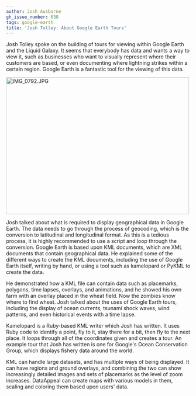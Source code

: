 ```yaml
---
author: Josh Ausborne
gh_issue_number: 638
tags: google-earth
title: 'Josh Tolley: About Google Earth Tours'
---
```


Josh Tolley spoke on the building of tours for viewing within Google Earth and the Liquid Galaxy. It seems that everybody has data and wants a way to view it, such as businesses who want to visually represent where their customers are based, or even documenting where lightning strikes within a certain region. Google Earth is a fantastic tool for the viewing of this data.

<a href="http://www.flickr.com/photos/80083124@N08/7186648301/"><img alt="IMG_0792.JPG" height="375" src="/blog/2012/06/14/josh-tolley-spoke-on-building-of-tours/image-0.jpeg" width="500"/></a>

Josh talked about what is required to display geographical data in Google Earth.  The data needs to go through the process of geocoding, which is the conversion to latitudinal and longitudinal format. As this is a tedious process, it is highly recommended to use a script and loop through the conversion. Google Earth is based upon KML documents, which are XML documents that contain geographical data. He explained some of the different ways to create the KML documents, including the use of Google Earth itself, writing by hand, or using a tool such as kamelopard or PyKML to create the data.

He demonstrated how a KML file can contain data such as placemarks, polygons, time lapses, overlays, and animations, and he showed his own farm with an overlay placed in the wheat field. Now the zombies know where to find wheat. Josh talked about the uses of Google Earth tours, including the display of ocean currents, tsunami shock waves, wind patterns, and even historical events with a time lapse.

Kamelopard is a Ruby-based KML writer which Josh has written. It uses Ruby code to identify a point, fly to it, stay there for a bit, then fly to the next place. It loops through all of the coordinates given and creates a tour. An example tour that Josh has written is one for Google's Ocean Conservation Group, which displays fishery data around the world.

KML can handle large datasets, and has multiple ways of being displayed. It can have regions and ground overlays, and combining the two can show increasingly detailed images and sets of placemarks as the level of zoom increases. DataAppeal can create maps with various models in them, scaling and coloring them based upon users' data.
